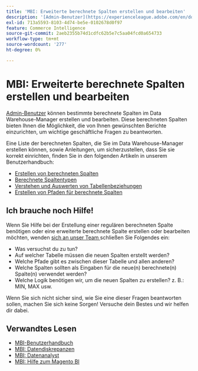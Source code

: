 ```yaml
---
title: 'MBI: Erweiterte berechnete Spalten erstellen und bearbeiten'
description: '[Admin-Benutzer](https://experienceleague.adobe.com/en/docs/commerce-business-intelligence/mbi/administrator/user-mgmt/user-management) können bestimmte berechnete Spalten im Data Warehouse-Manager erstellen und bearbeiten. Diese berechneten Spalten bieten Ihnen die Möglichkeit, die von Ihnen gewünschten Berichte einzurichten, um wichtige geschäftliche Fragen zu beantworten.'
exl-id: 713a5593-8103-4d74-be5e-0102678d0f97
feature: Commerce Intelligence
source-git-commit: 2aeb2355b74d1cdfc62b5e7c5aa04fcd0a654733
workflow-type: tm+mt
source-wordcount: '277'
ht-degree: 0%

---
```


# MBI: Erweiterte berechnete Spalten erstellen und bearbeiten

[Admin-Benutzer](https://experienceleague.adobe.com/en/docs/commerce-business-intelligence/mbi/administrator/user-mgmt/user-management) können bestimmte berechnete Spalten im Data Warehouse-Manager erstellen und bearbeiten. Diese berechneten Spalten bieten Ihnen die Möglichkeit, die von Ihnen gewünschten Berichte einzurichten, um wichtige geschäftliche Fragen zu beantworten.

Eine Liste der berechneten Spalten, die Sie im Data Warehouse-Manager erstellen können, sowie Anleitungen, um sicherzustellen, dass Sie sie korrekt einrichten, finden Sie in den folgenden Artikeln in unserem Benutzerhandbuch:

* [Erstellen von berechneten Spalten](https://experienceleague.adobe.com/en/docs/commerce-business-intelligence/mbi/analyze/warehouse-manager/creating-calculated-columns)
* [Berechnete Spaltentypen](https://experienceleague.adobe.com/en/docs/commerce-business-intelligence/mbi/analyze/warehouse-manager/calc-column-types)
* [Verstehen und Auswerten von Tabellenbeziehungen](https://experienceleague.adobe.com/en/docs/commerce-business-intelligence/mbi/analyze/warehouse-manager/table-relationships)
* [Erstellen von Pfaden für berechnete Spalten](https://experienceleague.adobe.com/en/docs/commerce-business-intelligence/mbi/analyze/warehouse-manager/create-paths-calc-columns)

## Ich brauche noch Hilfe!

Wenn Sie Hilfe bei der Erstellung einer regulären berechneten Spalte benötigen oder eine erweiterte berechnete Spalte erstellen oder bearbeiten möchten, wenden [ sich an unser Team ](/help/help-center-guide/help-center/magento-help-center-user-guide.md#submit-ticket) schließen Sie Folgendes ein:

* Was versuchst du zu tun?
* Auf welcher Tabelle müssen die neuen Spalten erstellt werden?
* Welche Pfade gibt es zwischen dieser Tabelle und allen anderen?
* Welche Spalten sollten als Eingaben für die neue(n) berechnete(n) Spalte(n) verwendet werden?
* Welche Logik benötigen wir, um die neuen Spalten zu erstellen? z. B.: MIN, MAX usw.

Wenn Sie sich nicht sicher sind, wie Sie eine dieser Fragen beantworten sollen, machen Sie sich keine Sorgen! Versuche dein Bestes und wir helfen dir dabei.

## Verwandtes Lesen

* [MBI-Benutzerhandbuch](https://experienceleague.adobe.com/en/docs/commerce-business-intelligence/mbi/guide-overview)
* [MBI: Datendiskrepanzen](/help/troubleshooting/miscellaneous/mbi-data-discrepancies.md)
* [MBI: Datenanalyst](https://experienceleague.adobe.com/en/docs/commerce-business-intelligence/mbi/analyze/data-analyst)
* [MBI: Hilfe zum Magento BI](https://experienceleague.adobe.com/en/docs/commerce-business-intelligence/mbi/start/sign-in)
